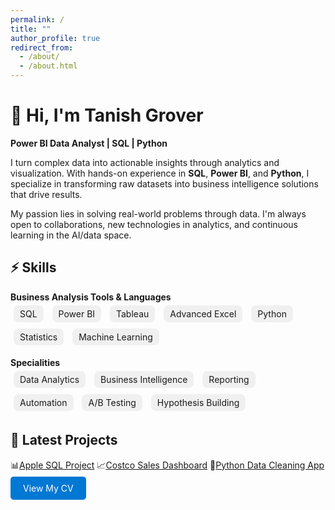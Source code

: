 ```yaml
---
permalink: /
title: ""
author_profile: true
redirect_from:
  - /about/
  - /about.html
---
```


# 👋 Hi, I'm Tanish Grover  
**Power BI Data Analyst | SQL | Python**

I turn complex data into actionable insights through analytics and visualization. With hands-on experience in **SQL**, **Power BI**, and **Python**, I specialize in transforming raw datasets into business intelligence solutions that drive results.

My passion lies in solving real-world problems through data. I'm always open to collaborations, new technologies in analytics, and continuous learning in the AI/data space.


## ⚡ Skills

**Business Analysis Tools & Languages**  
<span style="background:#f0f0f0; padding:5px 10px; border-radius:8px; margin:5px; display:inline-block;">SQL</span>
<span style="background:#f0f0f0; padding:5px 10px; border-radius:8px; margin:5px; display:inline-block;">Power BI</span>
<span style="background:#f0f0f0; padding:5px 10px; border-radius:8px; margin:5px; display:inline-block;">Tableau</span>
<span style="background:#f0f0f0; padding:5px 10px; border-radius:8px; margin:5px; display:inline-block;">Advanced Excel</span>
<span style="background:#f0f0f0; padding:5px 10px; border-radius:8px; margin:5px; display:inline-block;">Python</span>
<span style="background:#f0f0f0; padding:5px 10px; border-radius:8px; margin:5px; display:inline-block;">Statistics</span>
<span style="background:#f0f0f0; padding:5px 10px; border-radius:8px; margin:5px; display:inline-block;">Machine Learning</span>

**Specialities**  
<span style="background:#f0f0f0; padding:5px 10px; border-radius:8px; margin:5px; display:inline-block;">Data Analytics</span>
<span style="background:#f0f0f0; padding:5px 10px; border-radius:8px; margin:5px; display:inline-block;">Business Intelligence</span>
<span style="background:#f0f0f0; padding:5px 10px; border-radius:8px; margin:5px; display:inline-block;">Reporting</span>
<span style="background:#f0f0f0; padding:5px 10px; border-radius:8px; margin:5px; display:inline-block;">Automation</span>
<span style="background:#f0f0f0; padding:5px 10px; border-radius:8px; margin:5px; display:inline-block;">A/B Testing</span>
<span style="background:#f0f0f0; padding:5px 10px; border-radius:8px; margin:5px; display:inline-block;">Hypothesis Building</span>


## 🚀 Latest Projects

📊[Apple SQL Project](/portfolio/Apple-SQL-Project/)
📈[Costco Sales Dashboard](/portfolio/python-data-cleaning-app/)
🧹[Python Data Cleaning App](portfolio/python-data-cleaning-app/)



<a href="/cv/" class="btn" style="background-color:#0078D4; color:white; padding:10px 20px; border-radius:5px; text-decoration:none;">
    View My CV
</a>

